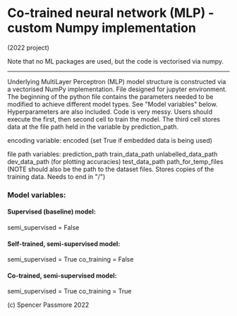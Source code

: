 # Co-trained neural network (MLP) - custom Numpy implementation 

(2022 project) 

Note that no ML packages are used, but the code is vectorised via numpy.

--- 

Underlying MultiLayer Perceptron (MLP) model structure is constructed via a vectorised NumPy implementation. 
File designed for jupyter environment.
The beginning of the python file contains the parameters needed to be modified to achieve different model types. See "Model variables" below. Hyperparameters are also included. 
Code is very messy. Users should execute the first, then second cell to train the model. The third cell stores data at the file path held in the variable by prediction_path.


encoding variable:
encoded (set True if embedded data is being used)

file path variables:
prediction_path
train_data_path
unlabelled_data_path
dev_data_path (for plotting accuracies)
test_data_path
path_for_temp_files (NOTE should also be the path to the dataset files. Stores copies of the training data. Needs to end in "/")

### Model variables:

#### Supervised (baseline) model: 
semi_supervised = False

#### Self-trained, semi-supervised model:
semi_supervised = True
co_training = False

#### Co-trained, semi-supervised model:
semi_supervised = True
co_training = True


(c) Spencer Passmore 2022
